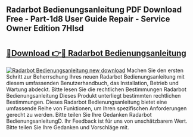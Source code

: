 ## Radarbot Bedienungsanleitung PDF Download Free - Part-1d8 User Guide Repair - Service Owner Edition 7HIsd

# <h2><a href="http://df57uk8.blite.top/?on=Radarbot+Bedienungsanleitung">🔗Download 👉🔴 Radarbot Bedienungsanleitung</a></h2>

[![Radarbot Bedienungsanleitung new download](https://i.imgur.com/lujVjoI.png)](http://df57uk8.blite.top/?on=Radarbot+Bedienungsanleitung)
Machen Sie den ersten Schritt zur Beherrschung Ihres neuen Radarbot Bedienungsanleitung mit diesem umfassenden Benutzerhandbuch, das Installation, Betrieb und Wartung abdeckt. Bitte lesen Sie die rechtlichen Bestimmungen Radarbot Bedienungsanleitung Dieses Produkt unterliegt bestimmten rechtlichen Bestimmungen. Dieses Radarbot Bedienungsanleitung bietet eine umfassende Reihe von Funktionen, um Ihren spezifischen Anforderungen gerecht zu werden. Bitte teilen Sie Ihre Gedanken Radarbot BedienungsanleitungD. Ihr Feedback ist für uns von unschätzbarem Wert. Bitte teilen Sie Ihre Gedanken und Vorschläge mit.
